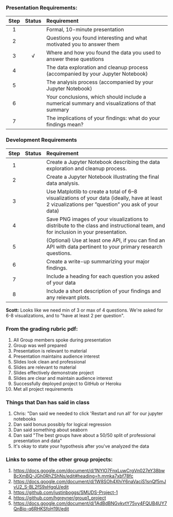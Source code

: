 ### Presentation Requirements:
| Step | Status | Requirement |
| :---: | :---: | :--- 
| 1 |   | Formal, 10-minute presentation|
| 2 |   | Questions you found interesting and what motivated you to answer them|
| 3 | √ | Where and how you found the data you used to answer these questions|
| 4 |   | The data exploration and cleanup process (accompanied by your Jupyter Notebook)|
| 5 |   | The analysis process (accompanied by your Jupyter Notebook)|
| 6 |   | Your conclusions, which should include a numerical summary and visualizations of that summary|
| 7 |   | The implications of your findings: what do your findings mean? |

### Development Requirements

| Step | Status | Requirement |
| :---: | :---: | :--- 
| 1 |   | Create a Jupyter Notebook describing the data exploration and cleanup process.
| 2 |   | Create a Jupyter Notebook illustrating the final data analysis.
| 3 |   | Use Matplotlib to create a total of 6–8 visualizations of your data (ideally, have at least 2  vizualizations per ”question” you ask of your data)
| 4 |   | Save PNG images of your visualizations to distribute to the class and instructional team, and for inclusion in your presentation. 
| 5 |   | (Optional) Use at least one API, if you can find an API with data pertinent to your primary research questions. 
| 6 |   | Create a write-up summarizing your major findings. 
| 7 |   | Include a heading for each question you asked of your data 
| 8 |   | Include a short description of your findings and any relevant plots.

**Scott:** Looks like we need min of 3 or max of 4 questions. We're asked for 6-8 visualizations, and to "have at least 2 per question".

### From the grading rubric pdf:
1. All Group members spoke during presentation
2. Group was well prepared
3. Presentation is relevant to material
4. Presentation maintains audience interest
5. Slides look clean and professional
6. Slides are relevant to material
7. Slides effectively demonstrate project
8. Slides are clear and maintain audience interest
9. Successfully deployed project to GitHub or Heroku
10. Met all project requirements

### Things that Dan has said in class
1. Chris: "Dan said we needed to click 'Restart and run all' for our jupyter notebooks
2. Dan said bonus possibly for logical regression
3. Dan said something about seaborn
4. Dan said "The best groups have about a 50/50 split of professional presentation and data"
5. It's okay to state your hypothesis after you've analyzed the data

### Links to some of the other group projects:
1. https://docs.google.com/document/d/1NYlO7FnxLuwCrgVn027eY38bwBcXmBQ-JGh0RhZShNs/edit#heading=h.mmka7xbf78fc
2. https://docs.google.com/document/d/1W8SOh4XhiY6naVaciS1snQf5mJvU2_S-BL2fS9xHgqU/edit
3. https://github.com/justinboggs/SMUDS-Project-1
4. https://github.com/hgreyner/group1_project
5. https://docs.google.com/document/d/1AdBdBNGvkvtY75vy4FQUB4UY7QnBio-q6RHKSfoH19I/edit

